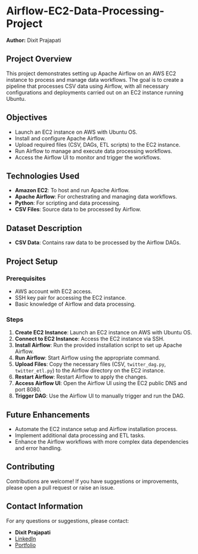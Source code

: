 # Airflow-EC2-Data-Processing-Project

**Author:** Dixit Prajapati

## Project Overview

This project demonstrates setting up Apache Airflow on an AWS EC2 instance to process and manage data workflows. The goal is to create a pipeline that processes CSV data using Airflow, with all necessary configurations and deployments carried out on an EC2 instance running Ubuntu.

## Objectives
- Launch an EC2 instance on AWS with Ubuntu OS.
- Install and configure Apache Airflow.
- Upload required files (CSV, DAGs, ETL scripts) to the EC2 instance.
- Run Airflow to manage and execute data processing workflows.
- Access the Airflow UI to monitor and trigger the workflows.

## Technologies Used
- **Amazon EC2**: To host and run Apache Airflow.
- **Apache Airflow**: For orchestrating and managing data workflows.
- **Python**: For scripting and data processing.
- **CSV Files**: Source data to be processed by Airflow.

## Dataset Description
- **CSV Data**: Contains raw data to be processed by the Airflow DAGs.

## Project Setup
### Prerequisites
- AWS account with EC2 access.
- SSH key pair for accessing the EC2 instance.
- Basic knowledge of Airflow and data processing.

### Steps
1. **Create EC2 Instance**: Launch an EC2 instance on AWS with Ubuntu OS.
2. **Connect to EC2 Instance**: Access the EC2 instance via SSH.
3. **Install Airflow**: Run the provided installation script to set up Apache Airflow.
4. **Run Airflow**: Start Airflow using the appropriate command.
5. **Upload Files**: Copy the necessary files (CSV, `twitter_dag.py`, `twitter_etl.py`) to the Airflow directory on the EC2 instance.
6. **Restart Airflow**: Restart Airflow to apply the changes.
7. **Access Airflow UI**: Open the Airflow UI using the EC2 public DNS and port 8080.
8. **Trigger DAG**: Use the Airflow UI to manually trigger and run the DAG.

## Future Enhancements
- Automate the EC2 instance setup and Airflow installation process.
- Implement additional data processing and ETL tasks.
- Enhance the Airflow workflows with more complex data dependencies and error handling.

## Contributing
Contributions are welcome! If you have suggestions or improvements, please open a pull request or raise an issue.

## Contact Information
For any questions or suggestions, please contact:

- **Dixit Prajapati**
- [LinkedIn](https://www.linkedin.com/in/dixit-prajapati) 
- [Portfolio](https://www.dixitprajapati.com)